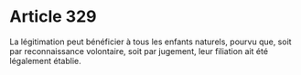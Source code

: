 # Article 329

La légitimation peut bénéficier à tous les enfants naturels, pourvu que, soit par reconnaissance volontaire, soit par jugement, leur filiation ait été légalement établie.
